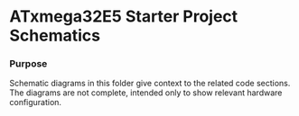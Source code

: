 # ATxmega32E5 Starter Project Schematics
### Purpose
Schematic diagrams in this folder give context to the related code sections.
The diagrams are not complete, intended only to show relevant hardware configuration.
